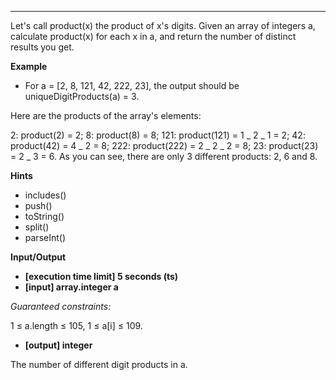 ---

Let's call product(x) the product of x's digits. Given an array of integers a, calculate product(x) for each x in a, and return the number of distinct results you get.

**Example**

- For a = [2, 8, 121, 42, 222, 23], the output should be
  uniqueDigitProducts(a) = 3.

Here are the products of the array's elements:

2: product(2) = 2;
8: product(8) = 8;
121: product(121) = 1 _ 2 _ 1 = 2;
42: product(42) = 4 _ 2 = 8;
222: product(222) = 2 _ 2 _ 2 = 8;
23: product(23) = 2 _ 3 = 6.
As you can see, there are only 3 different products: 2, 6 and 8.

**Hints**

- includes()
- push()
- toString()
- split()
- parseInt()

**Input/Output**

- **[execution time limit] 5 seconds (ts)**
- **[input] array.integer a**

_Guaranteed constraints:_

1 ≤ a.length ≤ 105,
1 ≤ a[i] ≤ 109.

- **[output] integer**

The number of different digit products in a.
